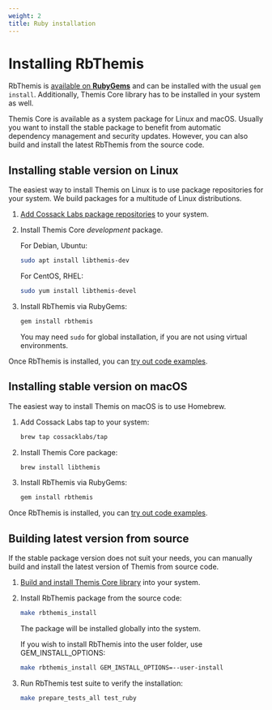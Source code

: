 ```yaml
---
weight: 2
title: Ruby installation
---
```


# Installing RbThemis

RbThemis is [available on **RubyGems**](https://rubygems.org/gems/rbthemis)
and can be installed with the usual `gem install`.
Additionally, Themis Core library has to be installed in your system as well.

Themis Core is available as a system package for Linux and macOS.
Usually you want to install the stable package to benefit from automatic dependency management and security updates.
However, you can also build and install the latest RbThemis from the source code.

## Installing stable version on Linux

The easiest way to install Themis on Linux is to use package repositories for your system.
We build packages for a multitude of Linux distributions.

 1. [Add Cossack Labs package repositories](/themis/installation/installation-from-packages/)
    to your system.

 2. Install Themis Core _development_ package.

    For Debian, Ubuntu:

    ```bash
    sudo apt install libthemis-dev
    ```

    For CentOS, RHEL:

    ```bash
    sudo yum install libthemis-devel
    ```

 3. Install RbThemis via RubyGems:

    ```bash
    gem install rbthemis
    ```

    You may need `sudo` for global installation,
    if you are not using virtual environments.

Once RbThemis is installed, you can [try out code examples](../examples/).

## Installing stable version on macOS

The easiest way to install Themis on macOS is to use Homebrew.

 1. Add Cossack Labs tap to your system:

    ```bash
    brew tap cossacklabs/tap
    ```

 2. Install Themis Core package:

    ```bash
    brew install libthemis
    ```

 3. Install RbThemis via RubyGems:

    ```bash
    gem install rbthemis
    ```

Once RbThemis is installed, you can [try out code examples](../examples/).

## Building latest version from source

If the stable package version does not suit your needs,
you can manually build and install the latest version of Themis from source code.

 1. [Build and install Themis Core library](/themis/installation/installation-from-sources/)
    into your system.

 2. Install RbThemis package from the source code:

    ```bash
    make rbthemis_install
    ```

    The package will be installed globally into the system.

    If you wish to install RbThemis into the user folder,
    use GEM_INSTALL_OPTIONS:

    ```bash
    make rbthemis_install GEM_INSTALL_OPTIONS=--user-install
    ```

 3. Run RbThemis test suite to verify the installation:

    ```bash
    make prepare_tests_all test_ruby
    ```
